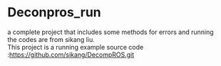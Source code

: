 # Deconpros_run
a complete project that includes some methods for errors and running                      
the codes are from sikang liu.                             
This project is a running example
source code :https://github.com/sikang/DecompROS.git
